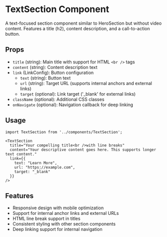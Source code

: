# TextSection Component

A text-focused section component similar to HeroSection but without video content. Features a title (h2), content description, and a call-to-action button.

## Props

- `title` (string): Main title with support for HTML `<br />` tags
- `content` (string): Content description text
- `link` (LinkConfig): Button configuration
  - `text` (string): Button text
  - `url` (string): Target URL (supports internal anchors and external links)
  - `target` (optional): Link target ('_blank' for external links)
- `className` (optional): Additional CSS classes
- `onNavigate` (optional): Navigation callback for deep linking

## Usage

```tsx
import TextSection from '../components/TextSection';

<TextSection
  title="Your compelling title<br />with line breaks"
  content="Your descriptive content goes here. This supports longer text content."
  link={{
    text: "Learn More",
    url: "https://example.com",
    target: "_blank"
  }}
/>
```

## Features

- Responsive design with mobile optimization
- Support for internal anchor links and external URLs
- HTML line break support in titles
- Consistent styling with other section components
- Deep linking support for internal navigation 